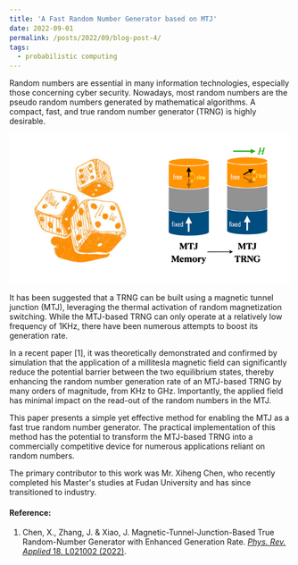 ```yaml
---
title: 'A Fast Random Number Generator based on MTJ'
date: 2022-09-01
permalink: /posts/2022/09/blog-post-4/
tags:
  - probabilistic computing
---
```


Random numbers are essential in many information technologies, especially those concerning cyber security. Nowadays, most random numbers are the pseudo random numbers generated by mathematical algorithms. A compact, fast, and true random number generator (TRNG) is highly desirable.

![Alt text {caption = Left: A dice is a random nubmer generator. Right: A MTJ memory element becomes a TRNG when the fluctaution of the free layer magnetization becomes fast.}](/_posts/news_images/screen-shot-2022-08-27-at_med-3.png)

It has been suggested that a TRNG can be built using a magnetic tunnel junction (MTJ), leveraging the thermal activation of random magnetization switching. While the MTJ-based TRNG can only operate at a relatively low frequency of 1KHz, there have been numerous attempts to boost its generation rate.

In a recent paper [1], it was theoretically demonstrated and confirmed by simulation that the application of a millitesla magnetic field can significantly reduce the potential barrier between the two equilibrium states, thereby enhancing the random number generation rate of an MTJ-based TRNG by many orders of magnitude, from KHz to GHz. Importantly, the applied field has minimal impact on the read-out of the random numbers in the MTJ.

This paper presents a simple yet effective method for enabling the MTJ as a fast true random number generator. The practical implementation of this method has the potential to transform the MTJ-based TRNG into a commercially competitive device for numerous applications reliant on random numbers.

The primary contributor to this work was Mr. Xiheng Chen, who recently completed his Master's studies at Fudan University and has since transitioned to industry.

#### Reference:

1. Chen, X., Zhang, J. & Xiao, J. Magnetic-Tunnel-Junction-Based True Random-Number Generator with Enhanced Generation Rate. [_Phys. Rev. Applied_ 18, L021002 (2022)](https://link.aps.org/doi/10.1103/PhysRevApplied.18.L021002).